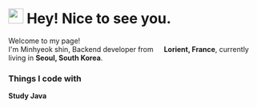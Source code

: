 <h1><img src="https://emojis.slackmojis.com/emojis/images/1531849430/4246/blob-sunglasses.gif?1531849430" width="30"/> Hey! Nice to see you.</h1>


<p>Welcome to my page! </br> I'm Minhyeok shin, Backend developer from <img src="https://cdn-icons-png.flaticon.com/512/197/197560.png" width="13"/> <b>Lorient, France</b>, currently living in  <b>Seoul, South Korea</b>. </p>
<h3>Things I code with</h3>
<p>
 <b>Study Java</b>
</p>
